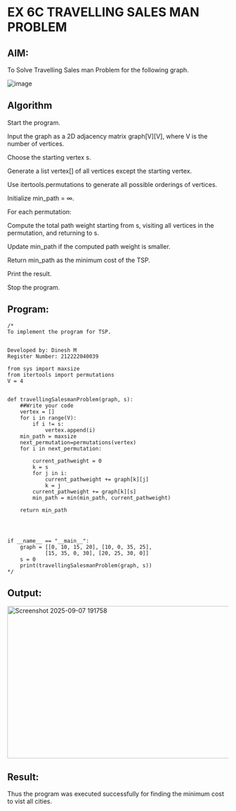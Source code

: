 # EX 6C TRAVELLING SALES MAN PROBLEM

## AIM:
To Solve Travelling Sales man Problem for the following graph.

![image](https://github.com/user-attachments/assets/653921a4-3d7b-4691-9b41-735e80f7af0b)



## Algorithm
Start the program.

Input the graph as a 2D adjacency matrix graph[V][V], where V is the number of vertices.

Choose the starting vertex s.

Generate a list vertex[] of all vertices except the starting vertex.

Use itertools.permutations to generate all possible orderings of vertices.

Initialize min_path = ∞.

For each permutation:

Compute the total path weight starting from s, visiting all vertices in the permutation, and returning to s.

Update min_path if the computed path weight is smaller.

Return min_path as the minimum cost of the TSP.

Print the result.

Stop the program.  

## Program:
```
/*
To implement the program for TSP.


Developed by: Dinesh M
Register Number: 212222040039

from sys import maxsize
from itertools import permutations
V = 4
 

def travellingSalesmanProblem(graph, s):
    ##Write your code
    vertex = [] 
    for i in range(V): 
        if i != s: 
            vertex.append(i) 
    min_path = maxsize 
    next_permutation=permutations(vertex)
    for i in next_permutation:

        current_pathweight = 0
        k = s 
        for j in i: 
            current_pathweight += graph[k][j] 
            k = j 
        current_pathweight += graph[k][s] 
        min_path = min(min_path, current_pathweight) 
         
    return min_path
   
 
 

if __name__ == "__main__":
    graph = [[0, 10, 15, 20], [10, 0, 35, 25],
            [15, 35, 0, 30], [20, 25, 30, 0]]
    s = 0
    print(travellingSalesmanProblem(graph, s)) 
*/
```

## Output:
<img width="1342" height="347" alt="Screenshot 2025-09-07 191758" src="https://github.com/user-attachments/assets/eac2c5f7-624d-49e7-b490-e3ab929853ba" />



## Result:
Thus the program was executed successfully for finding the minimum cost to vist all cities.
